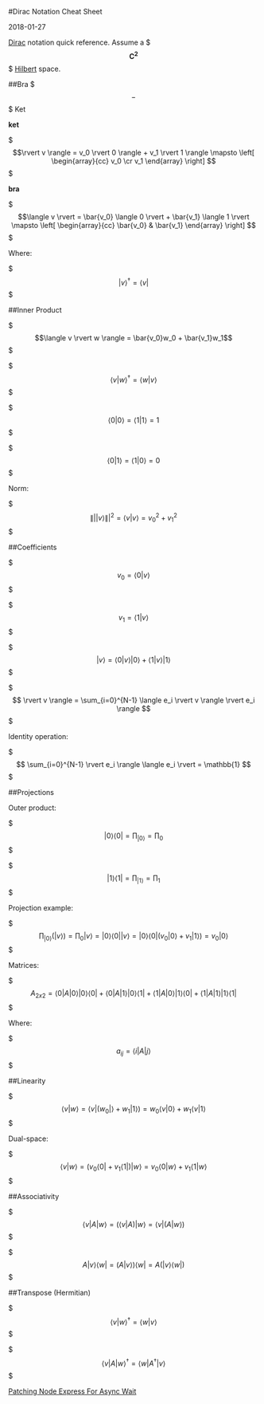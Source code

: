 #Dirac Notation Cheat Sheet

2018-01-27

<!--- tags: math -->

[Dirac](https://en.wikipedia.org/wiki/Bra%E2%80%93ket_notation) notation quick reference. Assume a $$$\mathbf{C^2}$$$ [Hilbert](https://en.wikipedia.org/wiki/Hilbert_space) space.

##Bra $$$-$$$ Ket

**ket** 

$$$\rvert v \rangle = v_0 \rvert 0 \rangle + v_1 \rvert 1 \rangle \mapsto \left[
\begin{array}{cc}  v_0 \cr v_1 \end{array} \right] $$$

**bra**

$$$\langle v \rvert = \bar{v_0} \langle 0 \rvert + \bar{v_1} \langle 1 \rvert  \mapsto \left[
\begin{array}{cc}  \bar{v_0} & \bar{v_1} \end{array} \right] $$$

Where:

$$$ \rvert v \rangle^{\dagger} = \langle v \rvert $$$

##Inner Product

$$$\langle v \rvert w \rangle = \bar{v_0}w_0 + \bar{v_1}w_1$$$

$$$ \langle v \rvert w \rangle^{\dagger} = \langle w \rvert v \rangle $$$

$$$ \langle 0 \rvert 0 \rangle = \langle 1 \rvert 1 \rangle = 1 $$$

$$$ \langle 0 \rvert 1 \rangle = \langle 1 \rvert 0 \rangle = 0 $$$

Norm:

$$$ \|| \rvert v \rangle \||^2 = \langle v \rvert v \rangle = v_0^2 + v_1^2$$$

##Coefficients 

$$$ v_0 = \langle 0 \rvert v \rangle $$$

$$$ v_1 = \langle 1 \rvert v \rangle $$$

$$$ \rvert v \rangle = \langle 0 \rvert v \rangle \rvert 0 \rangle + \langle 1 \rvert v \rangle \rvert 1 \rangle $$$

$$$ \rvert v \rangle = \sum_{i=0}^{N-1} \langle e_i \rvert v \rangle \rvert e_i \rangle $$$

Identity operation:

$$$ \sum_{i=0}^{N-1} \rvert e_i \rangle \langle e_i \rvert = \mathbb{1} $$$

##Projections

Outer product:

$$$ \rvert 0 \rangle \langle 0 \rvert = \prod_{\rvert 0 \rangle} = \prod_0 $$$

$$$ \rvert 1 \rangle \langle 1 \rvert = \prod_{\rvert 1 \rangle} = \prod_1 $$$

Projection example:

$$$ \prod_{\rvert 0 \rangle} (\rvert v \rangle) = \prod_0 \rvert v \rangle = \rvert 0 \rangle \langle 0 \rvert \rvert v \rangle = \rvert 0 \rangle \langle 0 \rvert ( v_0 \rvert 0 \rangle + v_1 \rvert 1 \rangle ) = v_0 \rvert 0 \rangle $$$

Matrices:

$$$
A_{2x2} = \langle 0 \rvert A \rvert 0 \rangle \rvert 0 \rangle \langle 0 \rvert + \langle 0 \rvert A \rvert 1 \rangle \rvert 0 \rangle \langle 1 \rvert + \langle 1 \rvert A \rvert 0 \rangle \rvert 1 \rangle \langle 0 \rvert  + \langle 1 \rvert A \rvert 1 \rangle \rvert 1 \rangle \langle 1 \rvert 
$$$

Where:

$$$ a_{ij} = \langle i \rvert A \rvert j \rangle $$$

##Linearity

$$$
\langle v \rvert w \rangle = \langle v \rvert (w_0 \rvert \rangle + w_1 \rvert 1 \rangle ) = w_0 \langle v \rvert 0 \rangle + w_1 \langle v \rvert 1 \rangle
$$$

Dual-space:

$$$
\langle v \rvert w \rangle = (v_0 \langle 0 \rvert + v_1 \langle 1 \rvert) \rvert w \rangle = v_0 \langle 0 \rvert w \rangle + v_1 \langle 1 \rvert w \rangle
$$$

##Associativity

$$$ \langle v \rvert A \rvert w \rangle = ( \langle v \rvert A ) \rvert w \rangle = \langle v \rvert ( A \rvert w \rangle ) $$$

$$$ A \rvert v \rangle \langle w \rvert =  ( A \rvert v \rangle ) \langle w \rvert = A ( \rvert v \rangle \langle w \rvert ) $$$

##Transpose (Hermitian)

$$$ \langle v \rvert w \rangle^\dagger = \langle w \rvert v \rangle  $$$

$$$ \langle v \rvert A \rvert w \rangle^\dagger = \langle w \rvert A^\dagger \rvert v \rangle  $$$

<ins class='nfooter'><a rel='next' id='fnext' href='#blog/2017/2017-10-20-Patching-Node-Express-For-Async-Wait.md'>Patching Node Express For Async Wait</a></ins>
